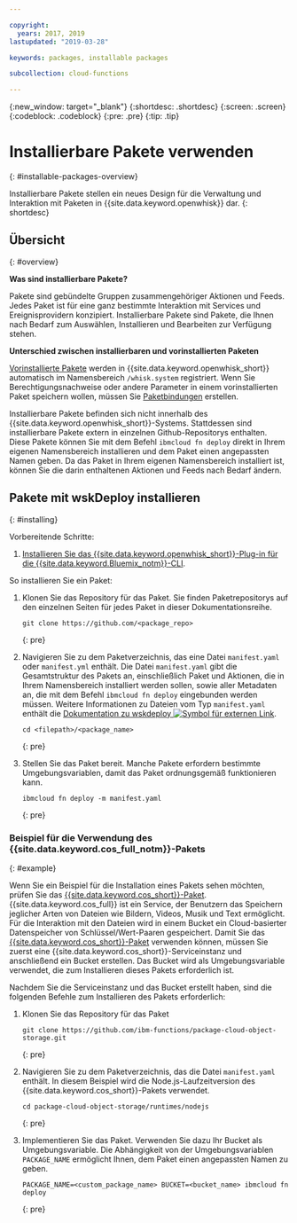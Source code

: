 ```yaml
---

copyright:
  years: 2017, 2019
lastupdated: "2019-03-28"

keywords: packages, installable packages

subcollection: cloud-functions

---
```


{:new_window: target="_blank"}
{:shortdesc: .shortdesc}
{:screen: .screen}
{:codeblock: .codeblock}
{:pre: .pre}
{:tip: .tip}

# Installierbare Pakete verwenden
{: #installable-packages-overview}

Installierbare Pakete stellen ein neues Design für die Verwaltung und Interaktion mit Paketen in {{site.data.keyword.openwhisk}} dar.
{: shortdesc}

## Übersicht
{: #overview}

**Was sind installierbare Pakete?**

Pakete sind gebündelte Gruppen zusammengehöriger Aktionen und Feeds. Jedes Paket ist für eine ganz bestimmte Interaktion mit Services und Ereignisprovidern konzipiert. Installierbare Pakete sind Pakete, die Ihnen nach Bedarf zum Auswählen, Installieren und Bearbeiten zur Verfügung stehen.

**Unterschied zwischen installierbaren und vorinstallierten Paketen**

[Vorinstallierte Pakete](/docs/openwhisk?topic=cloud-functions-openwhisk_packages#browse-packages) werden in {{site.data.keyword.openwhisk_short}} automatisch im Namensbereich `/whisk.system` registriert. Wenn Sie Berechtigungsnachweise oder andere Parameter in einem vorinstallierten Paket speichern wollen, müssen Sie [Paketbindungen](/docs/openwhisk?topic=cloud-functions-openwhisk_packages#openwhisk_package_bind) erstellen.

Installierbare Pakete befinden sich nicht innerhalb des {{site.data.keyword.openwhisk_short}}-Systems. Stattdessen sind installierbare Pakete extern in einzelnen Github-Repositorys enthalten. Diese Pakete können Sie mit dem Befehl `ibmcloud fn deploy` direkt in Ihrem eigenen Namensbereich installieren und dem Paket einen angepassten Namen geben. Da das Paket in Ihrem eigenen Namensbereich installiert ist, können Sie die darin enthaltenen Aktionen und Feeds nach Bedarf ändern.

## Pakete mit wskDeploy installieren
{: #installing}

Vorbereitende Schritte:

  1. [Installieren Sie das {{site.data.keyword.openwhisk_short}}-Plug-in für die {{site.data.keyword.Bluemix_notm}}-CLI](/docs/openwhisk?topic=cloud-functions-cloudfunctions_cli#cloudfunctions_cli).

So installieren Sie ein Paket:

1. Klonen Sie das Repository für das Paket. Sie finden Paketrepositorys auf den einzelnen Seiten für jedes Paket in dieser Dokumentationsreihe.
    ```
    git clone https://github.com/<package_repo>
    ```
    {: pre}

2. Navigieren Sie zu dem Paketverzeichnis, das eine Datei `manifest.yaml` oder `manifest.yml` enthält. Die Datei `manifest.yaml` gibt die Gesamtstruktur des Pakets an, einschließlich Paket und Aktionen, die in Ihrem Namensbereich installiert werden sollen, sowie aller Metadaten an, die mit dem Befehl `ibmcloud fn deploy` eingebunden werden müssen. Weitere Informationen zu Dateien vom Typ `manifest.yaml` enthält die [Dokumentation zu wskdeploy ![Symbol für externen Link](../icons/launch-glyph.svg "Symbol für externen Link")](https://github.com/apache/incubator-openwhisk-wskdeploy/blob/master/docs/programming_guide.md#wskdeploy-utility-by-example).
    ```
    cd <filepath>/<package_name>
    ```
    {: pre}

3. Stellen Sie das Paket bereit. Manche Pakete erfordern bestimmte Umgebungsvariablen, damit das Paket ordnungsgemäß funktionieren kann.
    ```
    ibmcloud fn deploy -m manifest.yaml
    ```
    {: pre}

### Beispiel für die Verwendung des {{site.data.keyword.cos_full_notm}}-Pakets
{: #example}

Wenn Sie ein Beispiel für die Installation eines Pakets sehen möchten, prüfen Sie das [{{site.data.keyword.cos_short}}-Paket](/docs/openwhisk?topic=cloud-functions-cloud_object_storage_actions). {{site.data.keyword.cos_full}} ist ein Service, der Benutzern das Speichern jeglicher Arten von Dateien wie Bildern, Videos, Musik und Text ermöglicht. Für die Interaktion mit den Dateien wird in einem Bucket ein Cloud-basierter Datenspeicher von Schlüssel/Wert-Paaren gespeichert. Damit Sie das [{{site.data.keyword.cos_short}}-Paket](/docs/openwhisk?topic=cloud-functions-cloud_object_storage_actions) verwenden können, müssen Sie zuerst eine {{site.data.keyword.cos_short}}-Serviceinstanz und anschließend ein Bucket erstellen. Das Bucket wird als Umgebungsvariable verwendet, die zum Installieren dieses Pakets erforderlich ist.

Nachdem Sie die Serviceinstanz und das Bucket erstellt haben, sind die folgenden Befehle zum Installieren des Pakets erforderlich:

1. Klonen Sie das Repository für das Paket
    ```
    git clone https://github.com/ibm-functions/package-cloud-object-storage.git
    ```
    {: pre}

2. Navigieren Sie zu dem Paketverzeichnis, das die Datei `manifest.yaml` enthält. In diesem Beispiel wird die Node.js-Laufzeitversion des {{site.data.keyword.cos_short}}-Pakets verwendet.
    ```
    cd package-cloud-object-storage/runtimes/nodejs
    ```
    {: pre}

3. Implementieren Sie das Paket. Verwenden Sie dazu Ihr Bucket als Umgebungsvariable. Die Abhängigkeit von der Umgebungsvariablen `PACKAGE_NAME` ermöglicht Ihnen, dem Paket einen angepassten Namen zu geben.
    ```
    PACKAGE_NAME=<custom_package_name> BUCKET=<bucket_name> ibmcloud fn deploy
    ```
    {: pre}
